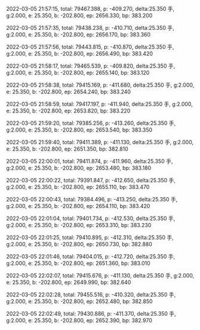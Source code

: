 2022-03-05 21:57:15, total: 79467.388, p: -409.270, delta:25.350 手, g:2.000, e: 25.350, b: -202.800, ep: 2656.330, bp: 383.200

2022-03-05 21:57:35, total: 79438.238, p: -410.710, delta:25.350 手, g:2.000, e: 25.350, b: -202.800, ep: 2656.170, bp: 383.360

2022-03-05 21:57:56, total: 79443.815, p: -410.870, delta:25.350 手, g:2.000, e: 25.350, b: -202.800, ep: 2656.490, bp: 383.420

2022-03-05 21:58:17, total: 79465.539, p: -409.820, delta:25.350 手, g:2.000, e: 25.350, b: -202.800, ep: 2655.140, bp: 383.120

2022-03-05 21:58:38, total: 79415.169, p: -411.680, delta:25.350 手, g:2.000, e: 25.350, b: -202.800, ep: 2654.240, bp: 383.240

2022-03-05 21:58:59, total: 79417.197, p: -411.940, delta:25.350 手, g:2.000, e: 25.350, b: -202.800, ep: 2653.820, bp: 383.220

2022-03-05 21:59:20, total: 79385.256, p: -413.260, delta:25.350 手, g:2.000, e: 25.350, b: -202.800, ep: 2653.540, bp: 383.350

2022-03-05 21:59:40, total: 79411.389, p: -411.130, delta:25.350 手, g:2.000, e: 25.350, b: -202.800, ep: 2651.350, bp: 382.810

2022-03-05 22:00:01, total: 79411.874, p: -411.960, delta:25.350 手, g:2.000, e: 25.350, b: -202.800, ep: 2653.480, bp: 383.180

2022-03-05 22:00:22, total: 79391.847, p: -412.650, delta:25.350 手, g:2.000, e: 25.350, b: -202.800, ep: 2655.110, bp: 383.470

2022-03-05 22:00:43, total: 79384.496, p: -413.250, delta:25.350 手, g:2.000, e: 25.350, b: -202.800, ep: 2654.110, bp: 383.420

2022-03-05 22:01:04, total: 79401.734, p: -412.530, delta:25.350 手, g:2.000, e: 25.350, b: -202.800, ep: 2653.310, bp: 383.230

2022-03-05 22:01:25, total: 79410.895, p: -412.310, delta:25.350 手, g:2.000, e: 25.350, b: -202.800, ep: 2650.730, bp: 382.880

2022-03-05 22:01:46, total: 79404.015, p: -412.720, delta:25.350 手, g:2.000, e: 25.350, b: -202.800, ep: 2651.360, bp: 383.010

2022-03-05 22:02:07, total: 79415.676, p: -411.130, delta:25.350 手, g:2.000, e: 25.350, b: -202.800, ep: 2649.990, bp: 382.640

2022-03-05 22:02:28, total: 79455.516, p: -410.320, delta:25.350 手, g:2.000, e: 25.350, b: -202.800, ep: 2652.480, bp: 382.850

2022-03-05 22:02:49, total: 79430.886, p: -411.370, delta:25.350 手, g:2.000, e: 25.350, b: -202.800, ep: 2652.390, bp: 382.970
